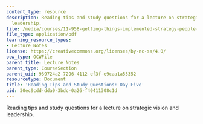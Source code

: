 ```yaml
---
content_type: resource
description: Reading tips and study questions for a lecture on strategic vision and
  leadership.
file: /media/courses/11-958-getting-things-implemented-strategy-people-performance-and-leadership-january-iap-2009/30ec9cdddda03bdc0a26f40411308c1d_questions5.pdf
file_type: application/pdf
learning_resource_types:
- Lecture Notes
license: https://creativecommons.org/licenses/by-nc-sa/4.0/
ocw_type: OCWFile
parent_title: Lecture Notes
parent_type: CourseSection
parent_uid: 939724a2-7296-4112-ef3f-e9caa1a55352
resourcetype: Document
title: 'Reading Tips and Study Questions: Day Five'
uid: 30ec9cdd-dda0-3bdc-0a26-f40411308c1d
---
```

Reading tips and study questions for a lecture on strategic vision and leadership.